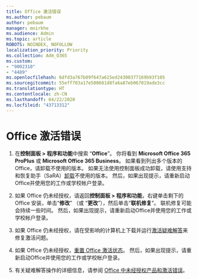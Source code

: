 ```yaml
---
title: Office 激活错误
ms.author: pebaum
author: pebaum
manager: mnirkhe
ms.audience: Admin
ms.topic: article
ROBOTS: NOINDEX, NOFOLLOW
localization_priority: Priority
ms.collection: Adm_O365
ms.custom:
- "9002310"
- "4489"
ms.openlocfilehash: 6dfd3a767b09f647a615ed24300377169b93f105
ms.sourcegitcommit: 55eff703a17e500681d8fa6a87eb067019ade3cc
ms.translationtype: HT
ms.contentlocale: zh-CN
ms.lasthandoff: 04/22/2020
ms.locfileid: "43713312"
---
```

# <a name="office-activation-errors"></a>Office 激活错误

1. 在**控制面板 > 程序和功能**中搜索 “**Office**”。 你将看到 **Microsoft Office 365 ProPlus** 或 **Microsoft Office 365 Business**。 如果看到列出多个版本的 Office，请卸载不使用的版本。 如果无法使用控制面板成功卸载，请使用支持和恢复助手（SaRA）[卸载](https://aka.ms/SARA-OfficeUninstall-Alchemy)不使用的版本。 然后，如果出现提示，请重新启动Office并使用您的工作或学校帐户登录。 

2. 如果 Office 仍未经授权，请返回**控制面板 > 程序和功能**，右键单击剩下的 Office 安装，单击“**修改**” （或 “**更改**”），然后单击“**联机修复**”。 联机修复可能会持续一些时间。 然后，如果出现提示，请重新启动Office并使用您的工作或学校帐户登录。 

3. 如果 Office 仍未经授权，请在受影响的计算机上下载并运行[激活疑难解答](https://aka.ms/SARA-OfficeActivation-Alchemy)来修复激活问题。 

4. 如果 Office 仍未经授权，[重置 Office 激活状态](https://docs.microsoft.com/office365/troubleshoot/activation/reset-office-365-proplus-activation-state)。 然后，如果出现提示，请重新启动Office并使用您的工作或学校帐户登录。  

5. 有关疑难解答操作的详细信息，请参阅 [Office 中未经授权产品和激活错误](https://support.office.com/article/unlicensed-product-and-activation-errors-in-office-0d23d3c0-c19c-4b2f-9845-5344fedc4380)。
